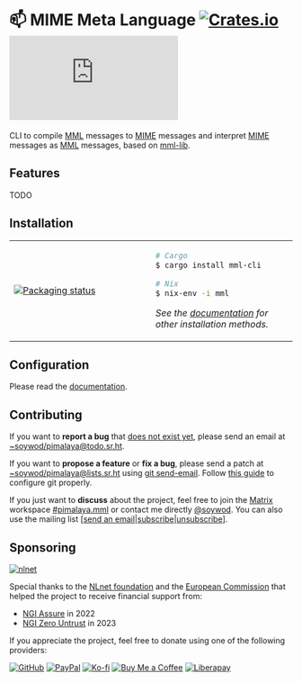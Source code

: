 # 📫 MIME Meta Language [![Crates.io](https://img.shields.io/crates/v/mml-cli)](https://crates.io/crates/mml-cli) [![Matrix](https://img.shields.io/matrix/pimalaya.mml:matrix.org?color=success&label=chat)](https://matrix.to/#/#pimalaya.mml:matrix.org)

CLI to compile [MML] messages to [MIME] messages and interpret [MIME] messages as [MML] messages, based on [mml-lib].

[MML]: https://www.gnu.org/software/emacs/manual/html_node/emacs-mime/MML-Definition.html
[MIME]: https://www.rfc-editor.org/rfc/rfc2045
[mml-lib]: https://sr.ht/~soywod/pimalaya/

## Features

TODO

## Installation

<table align="center">
<tr>
<td width="50%">
<a href="https://repology.org/project/mml/versions">
<img src="https://repology.org/badge/vertical-allrepos/mml.svg" alt="Packaging status" />
</a>
</td>
<td width="50%">

```bash
# Cargo
$ cargo install mml-cli

# Nix
$ nix-env -i mml
```

*See the [documentation](https://pimalaya.org/mml/cli/installation/index.html) for other installation methods.*

</td>
</tr>
</table>

## Configuration

Please read the [documentation](https://pimalaya.org/mml/cli/configuration/index.html).

## Contributing

If you want to **report a bug** that [does not exist yet](https://todo.sr.ht/~soywod/pimalaya), please send an email at [~soywod/pimalaya@todo.sr.ht](mailto:~soywod/pimalaya@todo.sr.ht).

If you want to **propose a feature** or **fix a bug**, please send a patch at [~soywod/pimalaya@lists.sr.ht](mailto:~soywod/pimalaya@lists.sr.ht) using [git send-email](https://git-scm.com/docs/git-send-email). Follow [this guide](https://git-send-email.io/) to configure git properly.

If you just want to **discuss** about the project, feel free to join the [Matrix](https://matrix.org/) workspace [#pimalaya.mml](https://matrix.to/#/#pimalaya.mml:matrix.org) or contact me directly [@soywod](https://matrix.to/#/@soywod:matrix.org). You can also use the mailing list [[send an email](mailto:~soywod/pimalaya@lists.sr.ht)|[subscribe](mailto:~soywod/pimalaya+subscribe@lists.sr.ht)|[unsubscribe](mailto:~soywod/pimalaya+unsubscribe@lists.sr.ht)].

## Sponsoring

[![nlnet](https://nlnet.nl/logo/banner-160x60.png)](https://nlnet.nl/project/Himalaya/index.html)

Special thanks to the [NLnet foundation](https://nlnet.nl/project/Himalaya/index.html) and the [European Commission](https://www.ngi.eu/) that helped the project to receive financial support from:

- [NGI Assure](https://nlnet.nl/assure/) in 2022
- [NGI Zero Untrust](https://nlnet.nl/entrust/) in 2023

If you appreciate the project, feel free to donate using one of the following providers:

[![GitHub](https://img.shields.io/badge/-GitHub%20Sponsors-fafbfc?logo=GitHub%20Sponsors)](https://github.com/sponsors/soywod)
[![PayPal](https://img.shields.io/badge/-PayPal-0079c1?logo=PayPal&logoColor=ffffff)](https://www.paypal.com/paypalme/soywod)
[![Ko-fi](https://img.shields.io/badge/-Ko--fi-ff5e5a?logo=Ko-fi&logoColor=ffffff)](https://ko-fi.com/soywod)
[![Buy Me a Coffee](https://img.shields.io/badge/-Buy%20Me%20a%20Coffee-ffdd00?logo=Buy%20Me%20A%20Coffee&logoColor=000000)](https://www.buymeacoffee.com/soywod)
[![Liberapay](https://img.shields.io/badge/-Liberapay-f6c915?logo=Liberapay&logoColor=222222)](https://liberapay.com/soywod)
